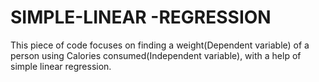 # SIMPLE-LINEAR -REGRESSION
This piece of code focuses on finding a weight(Dependent variable) of a person using Calories consumed(Independent variable), with a help of simple linear regression.
